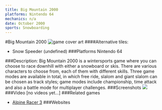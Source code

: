 ```yaml
---
title: Big Mountain 2000
platforms: Nintendo 64
mechanics: n/a
date: October 2000
sports: Snowboarding
---
```

#Big Mountain 2000
![game cover art](//images.igdb.com/igdb/image/upload/t_cover_big/jx4bcokxh7btu6rlt8re.jpg "Logo Title Text 1")
####Alternative tiles:
* Snow Speeder (undefined)
###Platforms
Nintendo 64

###Description:
Big Mountain 2000 is a wintersports game where you can choose to race downhill with either a snowboard or skis. There are various characters to choose from, each of them with different skills. Three game modes are available in total, in which free ride, slalom and giant slalom can be chosen as track styles; game modes include championship, time attack and also a battle mode for multiplayer challenges.
###Screenshots
<a target="_blank" rel="noopener noreferrer" href="//images.igdb.com/igdb/image/upload/t_cover_big/uasm4qb59q3oqlnmminf.jpg"><img src="//images.igdb.com/igdb/image/upload/t_thumb/uasm4qb59q3oqlnmminf.jpg"/></a>
###Video
[no videos yet...]
###Related games
* [Alpine Racer 3](/games/alpine-racer-3-68269/)
###Websites

